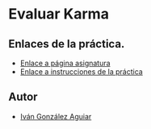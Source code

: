 

# Evaluar Karma

## Enlaces de la práctica.
* [Enlace a página asignatura](https://campusvirtual.ull.es/1617/course/view.php?id=1136)
* [Enlace a instrucciones de la práctica](https://campusvirtual.ull.es/1617/mod/assign/view.php?id=204404)

## Autor
* [Iván González Aguiar](https://ivan-ga.github.io/)
